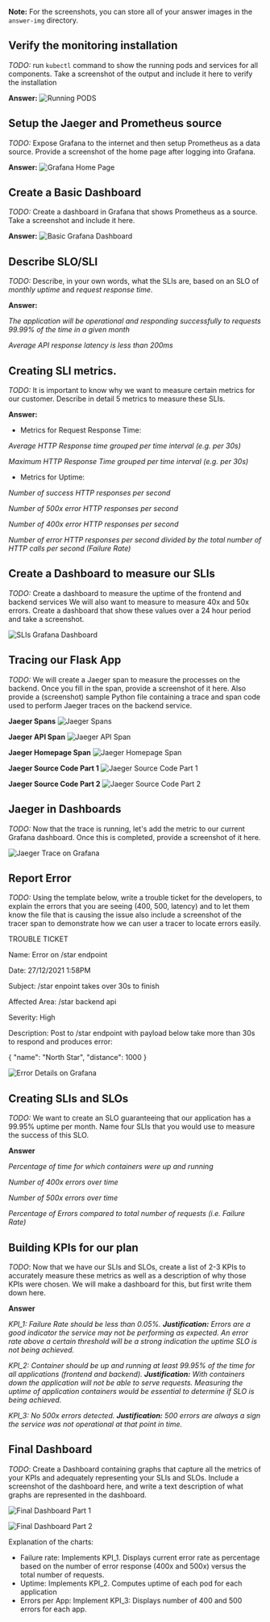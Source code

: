 **Note:** For the screenshots, you can store all of your answer images in the `answer-img` directory.

## Verify the monitoring installation
*TODO:* run `kubectl` command to show the running pods and services for all components. Take a screenshot of the output and include it here to verify the installation

**Answer:**
![Running PODS](answer-img/01-pods.png)

## Setup the Jaeger and Prometheus source
*TODO:* Expose Grafana to the internet and then setup Prometheus as a data source. Provide a screenshot of the home page after logging into Grafana.

**Answer:**
![Grafana Home Page](answer-img/02-grafana-homepage.png)

## Create a Basic Dashboard
*TODO:* Create a dashboard in Grafana that shows Prometheus as a source. Take a screenshot and include it here.

**Answer:**
![Basic Grafana Dashboard](answer-img/03-basic-grafana-dashboard.png)

## Describe SLO/SLI
*TODO:* Describe, in your own words, what the SLIs are, based on an SLO of *monthly uptime* and *request response time*.

**Answer:**

_The application will be operational and responding successfully to requests 99.99% of the time in a given month_

_Average API response latency is less than 200ms_  

## Creating SLI metrics.
*TODO:* It is important to know why we want to measure certain metrics for our customer. Describe in detail 5 metrics to measure these SLIs. 

**Answer:**

* Metrics for Request Response Time:

_Average HTTP Response time grouped per time interval (e.g. per 30s)_

_Maximum HTTP Response Time grouped per time interval (e.g. per 30s)_

* Metrics for Uptime:

_Number of success HTTP responses per second_

_Number of 500x error HTTP responses per second_

_Number of 400x error HTTP responses per second_

_Number of error HTTP responses per second divided by the total number of HTTP calls per second (Failure Rate)_  


## Create a Dashboard to measure our SLIs
*TODO:* Create a dashboard to measure the uptime of the frontend and backend services We will also want to measure to measure 40x and 50x errors. Create a dashboard that show these values over a 24 hour period and take a screenshot.

![SLIs Grafana Dashboard](answer-img/04-SLI-grafana-dashboard.png)

## Tracing our Flask App
*TODO:*  We will create a Jaeger span to measure the processes on the backend. Once you fill in the span, provide a screenshot of it here. Also provide a (screenshot) sample Python file containing a trace and span code used to perform Jaeger traces on the backend service.

**Jaeger Spans**
![Jaeger Spans](answer-img/05-jaeger-spans.png)

**Jaeger API Span**
![Jaeger API Span](answer-img/06-jaeger-api-span.png)

**Jaeger Homepage Span**
![Jaeger Homepage Span](answer-img/07-jaeger-homepage-span.png)

**Jaeger Source Code Part 1**
![Jaeger Source Code Part 1](answer-img/08-jaeger-source-code-part-1.png)

**Jaeger Source Code Part 2**
![Jaeger Source Code Part 2](answer-img/09-jaeger-source-code-part-2.png)

## Jaeger in Dashboards
*TODO:* Now that the trace is running, let's add the metric to our current Grafana dashboard. Once this is completed, provide a screenshot of it here.

![Jaeger Trace on Grafana](answer-img/10-jaeger-trace-on-grafana.png)

## Report Error
*TODO:* Using the template below, write a trouble ticket for the developers, to explain the errors that you are seeing (400, 500, latency) and to let them know the file that is causing the issue also include a screenshot of the tracer span to demonstrate how we can user a tracer to locate errors easily.

TROUBLE TICKET

Name: Error on /star endpoint

Date: 27/12/2021 1:58PM

Subject: /star enpoint takes over 30s to finish 

Affected Area: /star backend api

Severity: High

Description: Post to /star endpoint with payload below take more than 30s to respond and produces error: 

{
    "name": "North Star",
    "distance": 1000
}

![Error Details on Grafana](answer-img/11-jaeger-star-endpoint-error.png)


## Creating SLIs and SLOs
*TODO:* We want to create an SLO guaranteeing that our application has a 99.95% uptime per month. Name four SLIs that you would use to measure the success of this SLO.

**Answer**

_Percentage of time for which containers were up and running_

_Number of 400x errors over time_

_Number of 500x errors over time_

_Percentage of Errors compared to total number of requests (i.e. Failure Rate)_

## Building KPIs for our plan
*TODO*: Now that we have our SLIs and SLOs, create a list of 2-3 KPIs to accurately measure these metrics as well as a description of why those KPIs were chosen. We will make a dashboard for this, but first write them down here.

**Answer**

_KPI_1: Failure Rate should be less than 0.05%. **Justification:** Errors are a good indicator the service may not be performing as expected. An error rate above a certain threshold will be a strong indication the uptime SLO is not being achieved._

_KPI_2: Container should be up and running at least 99.95% of the time for all applications (frontend and backend). **Justification:** With containers down the application will not be able to serve requests. Measuring the uptime of application containers would be essential to determine if SLO is being achieved._

_KPI_3: No 500x errors detected. **Justification:** 500 errors are always a sign the service was not operational at that point in time._

## Final Dashboard
*TODO*: Create a Dashboard containing graphs that capture all the metrics of your KPIs and adequately representing your SLIs and SLOs. Include a screenshot of the dashboard here, and write a text description of what graphs are represented in the dashboard.

![Final Dashboard Part 1](answer-img/12_final_dashboard-part-1.png)

![Final Dashboard Part 2](answer-img/12_final_dashboard-part-2.png)

Explanation of the charts:

- Failure rate: Implements KPI_1. Displays current error rate as percentage based on the number of error response (400x and 500x) versus the total number of requests.
- Uptime: Implements KPI_2. Computes uptime of each pod for each application
- Errors per App: Implement KPI_3: Displays number of 400 and 500 errors for each app. 
